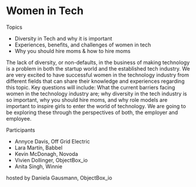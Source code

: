 # Women in Tech

Topics

* Diversity in Tech and why it is important
* Experiences, benefits, and challenges of women in tech
* Why you should hire moms & how to hire moms

The lack of diversity, or non-defaults, in the business of making technology is a problem in both the startup world and the established tech industry. We are very excited to have successful women in the technology industry from different fields that can share their knowledge and experiences regarding this topic. Key questions will include: What the current barriers facing women in the technology industry are; why diversity in the tech industry is so important, why you should hire moms, and why role models are important to inspire girls to enter the world of technology. We are going to be exploring these through the perspectives of both, the employer and employee.

Participants

* Annyce Davis, Off Grid Electric
* Lara Martín, Babbel 
* Kevin McDonagh, Novoda
* Vivien Dollinger, ObjectBox\_io
* Anita Singh, Winnie

hosted by Daniela Gausmann, ObjectBox\_io

